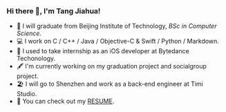### Hi there 👋, I'm Tang Jiahua!

- 🏫  I will graduate from Beijing Institute of Technology, _BSc in Computer Science_.
- 💻  I work on C / C++ / Java / Objective-C & Swift / Python / Markdown.
- 🧠  I used to take internship as an iOS developer at Bytedance Techonology.
- 🖋  I'm currently working on my graduation project and socialgroup project.
- 🏖️  I will go to Shenzhen and work as a back-end engineer at Timi Studio.
- 📄  You can check out my [RESUME](https://gist.github.com/tangjiahua/30a0ee0027045cf75bf4ef61c0a246c6).
